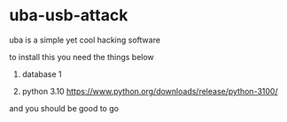 # uba-usb-attack
uba is a simple yet cool hacking software

to install this you need the things below

1. database 1

2. python 3.10 https://www.python.org/downloads/release/python-3100/

and you should be good to go
